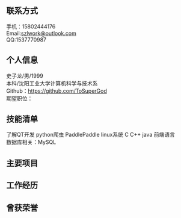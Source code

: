 联系方式
--
手机：15802444176  
Email:szlwork@outlook.com  
QQ:1537770987  
 
个人信息
--
史子龙/男/1999  
本科/沈阳工业大学计算机科学与技术系  
Github：https://github.com/ToSuperGod  
期望职位：  

技能清单
-- 
了解QT开发 python爬虫  PaddlePaddle  linux系统  C  C++  java  前端语言  
数据库相关：MySQL

主要项目
--


工作经历
--


曾获荣誉
--

